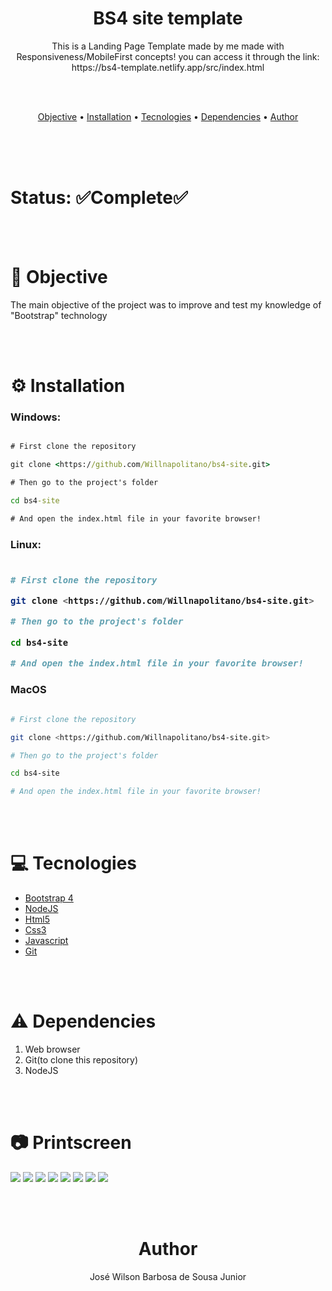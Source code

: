 <h1 align="center">BS4 site template</h1>


<p align="center">This is a Landing Page Template made by me made with Responsiveness/MobileFirst concepts! you can access it through the link: https://bs4-template.netlify.app/src/index.html</p>

<br/>
<br/>

<p align="center">
 <a href="#objective">Objective</a> • 
 <a href="#installation">Installation</a> • 
 <a href="#tecnologies">Tecnologies</a> • 
 <a href="dependencies">Dependencies</a> • 
 <a href="#author">Author</a>
</p>

<br/><br/><br/>

<h1>Status: ✅Complete✅</h1
 
<br/><br/>
 
<h1 id="objective">🎯 Objective</h1>
 
<p>The main objective of the project was to improve and test my knowledge of "Bootstrap" technology

</p>
 
<br/><br/>
 
<h1 id="installation">⚙️ Installation</h1>
 
<h3>Windows:</h3>

```cmd

# First clone the repository

git clone <https://github.com/Willnapolitano/bs4-site.git>

# Then go to the project's folder

cd bs4-site

# And open the index.html file in your favorite browser!

```

<h3>Linux:<h3>
  
```bash

# First clone the repository

git clone <https://github.com/Willnapolitano/bs4-site.git>

# Then go to the project's folder

cd bs4-site

# And open the index.html file in your favorite browser!

```

<h3>MacOS</h3>

```bash

# First clone the repository

git clone <https://github.com/Willnapolitano/bs4-site.git>

# Then go to the project's folder

cd bs4-site

# And open the index.html file in your favorite browser!

```
 
<br/><br/>
 
 
<h1 id="tecnologies">💻 Tecnologies</h1>
 
<ul>
  <li><a href="https://getbootstrap.com/">Bootstrap 4</a></li>
  <li><a href="https://nodejs.org/en/">NodeJS</a></li>
  <li><a href="https://developer.mozilla.org/en-US/docs/Web/HTML">Html5</a></li>
  <li><a href="https://developer.mozilla.org/en-US/docs/Web/CSS">Css3</a></li>
  <li><a href="https://developer.mozilla.org/en-US/docs/Web/JavaScript">Javascript</a></li>
  <li><a href="https://git-scm.com/">Git</a></li>
</ul>

<br/><br/>

<h1 id="dependencies">⚠️ Dependencies</h1>

 <ol>
 <li>Web browser</li>
 <li>Git(to clone this repository)</li>
 <li>NodeJS</li>
 </ol>
 
<br/><br/>
 

<h1 id="printscreen">📷 Printscreen</h1>
        
<img src="./screenshots/Screenshot_2021-01-04 BS4.png">
<img src="./screenshots/Screenshot_2021-01-04 BS4(1).png">
<img src="./screenshots/Screenshot_2021-01-04 BS4(2).png">
<img src="./screenshots/WhatsApp Image 2021-01-04 at 11.14.10 AM(5).jpeg">
<img src="./screenshots/WhatsApp Image 2021-01-04 at 11.14.10 AM(4).jpeg">
<img src="./screenshots/WhatsApp Image 2021-01-04 at 11.14.10 AM(2).jpeg">
<img src=".screenshots/WhatsApp Image 2021-01-04 at 11.14.09 AM.jpeg">
<img src="./screenshots/WhatsApp Image 2021-01-04 at 11.14.10 AM.jpeg">

<br/><br/>


<h1 id="author" align="center">Author</h1>

<p align="center">José Wilson Barbosa de Sousa Junior<p>
 
